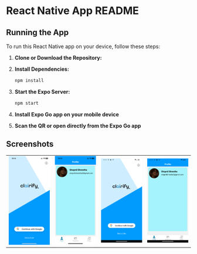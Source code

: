 # React Native App README

## Running the App

To run this React Native app on your device, follow these steps:

1. **Clone or Download the Repository:**

2. **Install Dependencies:**
    ```bash
    npm install

3. **Start the Expo Server:**
    ```bash
    npm start
    
4. **Install Expo Go app on your mobile device**

5. **Scan the QR or open directly from the Expo Go app**

## Screenshots
<table>
  <tr>
    <td align="center"><img src="assets/images/ios_login.PNG" alt="Example Image" width="200"/></td>
    <td align="center"><img src="assets/images/ios_profile.PNG" alt="Example Image" width="200"/></td>
    <td align="center"><img src="assets/images/android_login.png" alt="Example Image" width="200"/></td>
    <td align="center"><img src="assets/images/android_profile.png" alt="Example Image" width="200"/></td>
  </tr>
</table>

